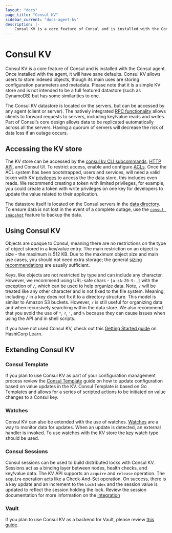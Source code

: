 ```yaml
---
layout: "docs"
page_title: "Consul KV"
sidebar_current: "docs-agent-kv"
description: |- 
    Consul KV is a core feature of Consul and is installed with the Consul agent.
---
```


# Consul KV 

Consul KV is a core feature of Consul and is installed with the Consul agent. Once installed with the agent, it will have sane defaults. Consul KV allows users to store indexed objects, though its main uses are storing configuration parameters and metadata. Please note that it is a simple KV store and is not intended to be a full featured datastore (such as DynamoDB) but has some similarities to one. 

The Consul KV datastore is located on the servers, but can be accessed by any agent (client or server). The natively integrated [RPC functionality](/docs/internals/architecture.html) allows clients to forward requests to servers, including key/value reads and writes. Part of Consul’s core design allows data to be replicated automatically across all the servers. Having a quorum of servers will decrease the risk of data loss if an outage occurs.

## Accessing the KV store

The KV store can be accessed by the [consul kv CLI subcommands](/docs/commands/kv.html), [HTTP API](/api/kv.html), and Consul UI. To restrict access, enable and configure [ACLs](https://learn.hashicorp.com/consul/security-networking/production-acls). Once the ACL system has been bootstrapped, users and services, will need a valid token with KV [privileges](/docs/agent/acl-rules.html#key-value-rules) to access the the data store, this includes even reads.  We recommend creating a token with limited privileges, for example, you could create a token with write privileges on one key for developers to update the value related to their application.

The datastore itself is located on the Consul servers in the [data directory](/docs/agent/options.html#_data_dir). To ensure data is not lost in the event of a complete outage, use the [`consul snapshot`](/docs/commands/snapshot/restore.html) feature to backup the data. 

## Using Consul KV

Objects are opaque to Consul, meaning there are no restrictions on the type of object stored in a key/value entry. The main restriction on an object is size - the maximum is 512 KB. Due to the maximum object size and main use cases, you should not need extra storage; the general [sizing recommendations](/docs/commands/snapshot/restore.html) are usually sufficient. 

Keys, like objects are not restricted by type and can include any character. However, we recommend using URL-safe chars - `[a-zA-Z0-9-_]`  with the exception of  `/`, which can be used to help organize data. Note, `/` will be treated like any other character and is not fixed to the file system. Meaning, including `/` in a key does not fix it to a directory structure. This model is similar to Amazon S3 buckets. However, `/`  is still useful for organizing data and when recursively searching within the data store. We also recommend that you avoid the use of  `*`, `?`, `'`, and `%` because they can cause issues when using the API and in shell scripts. 

If you have not used Consul KV, check out this [Getting Started guide](https://learn.hashicorp.com/consul/getting-started/kv) on HashiCorp Learn. 

## Extending Consul KV

### Consul Template

If you plan to use Consul KV as part of your configuration management process review the [Consul Template](https://learn.hashicorp.com/consul/developer-configuration/consul-template) guide on how to update configuration based on value updates in the KV. Consul Template is based on Go Templates and allows for a series of scripted actions to be initiated on value changes to a Consul key. 

### Watches

Consul KV can also be extended with the use of watches. [Watches](/docs/agent/watches.html) are a way to monitor data for updates. When an update is detected, an external handler is invoked. To use watches with the KV store the [key](/docs/agent/watches.html#key) watch type should be used. 

### Consul Sessions

Consul sessions can be used to build distributed locks with Consul KV. Sessions act as a binding layer between nodes, health checks, and key/value data. The KV API supports an `acquire` and `release` operation. The `acquire` operation acts like a Check-And-Set operation. On success, there is a key update and an increment to the `LockIndex` and the session value is updated to reflect the session holding the lock. Review the session documentation for more information on the [integration](/docs/internals/sessions.html#k-v-integration)

### Vault

If you plan to use Consul KV as a backend for Vault, please review [this guide](https://learn.hashicorp.com/vault/operations/ops-vault-ha-consul).

